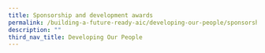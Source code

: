 ```yaml
---
title: Sponsorship and development awards
permalink: /building-a-future-ready-aic/developing-our-people/sponsorship-and-development-awards/
description: ""
third_nav_title: Developing Our People
---
```

